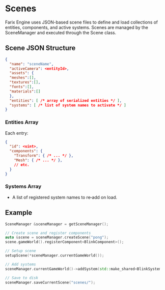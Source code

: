 # Scenes

Farix Engine uses JSON-based scene files to define and load collections of entities, components, and active systems. Scenes are managed by the SceneManager and executed through the Scene class.

## Scene JSON Structure

```json
{
  "name": "sceneName",
  "activeCamera": <entityId>,
  "assets": {
  "meshes":[],
  "textures":[],
  "fonts":[],
  "materials":[]
  },
  "entities": [ /* array of serialized entities */ ],
  "systems": [ /* list of system names to activate */ ]
}
```
### Entities Array
Each entry:
```json
{
  "id": <uint>,
  "components": {
    "Transform": { /* ... */ },
    "Mesh": { /* ... */ },
    // etc.
  }
}
```
### Systems Array
- A list of registered system names to re‑add on load.

## Example
```cpp
SceneManager &sceneManager = getSceneManager();

// Create scene and register components
auto &scene = sceneManager.createScene("pong");
scene.gameWorld().registerComponent<BlinkComponent>();

// Setup scene
setupScene(*sceneManager.currentGameWorld());

// Add systems
sceneManager.currentGameWorld()->addSystem(std::make_shared<BlinkSystem>());

// Save to disk
sceneManager.saveCurrentScene("scenes/");
```

